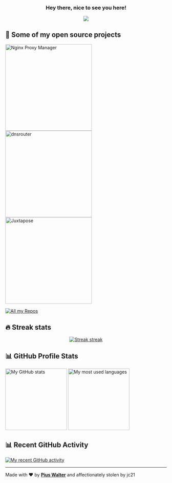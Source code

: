 <h3 align="center">
  Hey there, nice to see you here!
</h3>

<!-- https://github.com/DenverCoder1/readme-typing-svg -->
<p align="center">
  <a href="#"><img src="[![Typing SVG](https://readme-typing-svg.herokuapp.com?color=%59A9FF&lines=Full+Stack+Developer;Home+Network+Hobbyist)](https://git.io/typing-svg)" /></a>
</p>

## 📙 Some of my open source projects

<!-- https://github.com/DenverCoder1/github-readme-stats -->
<p align="left">
  <a href="https://github.com/jc21/nginx-proxy-manager"><img width="270" alt="Nginx Proxy Manager" src="https://denvercoder1-github-readme-stats.vercel.app/api/pin/?username=jc21&repo=nginx-proxy-manager&theme=react&bg_color=3d3d3d&title_color=59A9FF&icon_color=59A9FF&hide_border=true&show_icons=false" /></a>
  <a href="https://github.com/jc21/dnsrouter"><img width="270" alt="dnsrouter" src="https://denvercoder1-github-readme-stats.vercel.app/api/pin/?username=jc21&repo=dnsrouter&theme=react&bg_color=3d3d3d&title_color=59A9FF&icon_color=59A9FF&hide_border=true&show_icons=false" /></a>
  <a href="https://github.com/jc21/juxtapose"><img width="270" alt="Juxtapose" src="https://denvercoder1-github-readme-stats.vercel.app/api/pin/?username=jc21&repo=juxtapose&theme=react&bg_color=3d3d3d&title_color=59A9FF&icon_color=59A9FF&hide_border=true&show_icons=false" /></a>
</p>

<!-- https://github.com/badges/shields -->
<p align="left">
  <a href="https://github.com/jc21?tab=repositories"><img alt="All my Repos" src="https://shields.io/badge/-All%20my%20Repos-3d3d3d?style=for-the-badge" /></a>
</p>

## 🔥 Streak stats

<!-- https://github.com/DenverCoder1/github-readme-streak-stats -->
<p align="center">
  <a href="#"><img alt="Streak streak" src="https://github-readme-streak-stats.herokuapp.com/?user=jc21&theme=default&hide_border=true&background=3d3d3d&stroke=59A9FF&ring=59A9FF&fire=59A9FF&currStreakNum=white&sideNums=white&currStreakLabel=white&sideLabels=white&dates=59A9FF"/></a>
</p>

<!-- https://github.com/anuraghazra/github-readme-stats -->
## 📊 GitHub Profile Stats

<a href="#"><img alt="My GitHub stats" src="https://github-readme-stats.vercel.app/api/?username=jc21&show_icons=true&count_private=true&theme=react&hide_border=true&bg_color=3d3d3d&title_color=59A9FF&icon_color=59A9FF" height="192px" /></a>
<a href="#"><img alt="My most used languages" src="https://github-readme-stats.vercel.app/api/top-langs/?username=jc21&langs_count=8&layout=compact&theme=react&hide_border=true&bg_color=3d3d3d&title_color=59A9FF&icon_color=59A9FF" height="192px" /></a>
<br />

<!-- https://github.com/ashutosh00710/github-readme-activity-graph -->
## 📊 Recent GitHub Activity

<a href="#"><img alt="My recent GitHub activity" src="https://activity-graph.herokuapp.com/graph?username=jc21&bg_color=3d3d3d&color=59A9FF&line=59A9FF&point=ffffff&hide_border=true&area_color=59A9FF&area=true" /></a>
<br />

---

Made with ❤️ by **[Pius Walter](https://github.com/piuswalter)** and affectionately stolen by jc21

